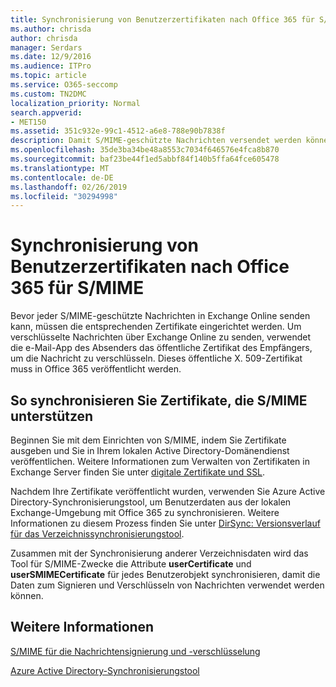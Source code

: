 ```yaml
---
title: Synchronisierung von Benutzerzertifikaten nach Office 365 für S/MIME
ms.author: chrisda
author: chrisda
manager: Serdars
ms.date: 12/9/2016
ms.audience: ITPro
ms.topic: article
ms.service: O365-seccomp
ms.custom: TN2DMC
localization_priority: Normal
search.appverid:
- MET150
ms.assetid: 351c932e-99c1-4512-a6e8-788e90b7838f
description: Damit S/MIME-geschützte Nachrichten versendet werden können, müssen die entsprechenden Zertifikate eingerichtet werden. Zum Senden von verschlüsselten Nachrichten über Exchange Online verwendet das E-Mail-Programm das öffentliche Zertifikat des Empfängers, um die Nachricht zu verschlüsseln. Dieses öffentliche X.509-Zertifikat muss in Office 365 veröffentlicht werden.
ms.openlocfilehash: 35de3ba34be48a8553c7034f646576e4fca8b870
ms.sourcegitcommit: baf23be44f1ed5abbf84f140b5ffa64fce605478
ms.translationtype: MT
ms.contentlocale: de-DE
ms.lasthandoff: 02/26/2019
ms.locfileid: "30294998"
---
```

# <a name="sync-user-certificates-to-office-365-for-smime"></a>Synchronisierung von Benutzerzertifikaten nach Office 365 für S/MIME

Bevor jeder S/MIME-geschützte Nachrichten in Exchange Online senden kann, müssen die entsprechenden Zertifikate eingerichtet werden. Um verschlüsselte Nachrichten über Exchange Online zu senden, verwendet die e-Mail-App des Absenders das öffentliche Zertifikat des Empfängers, um die Nachricht zu verschlüsseln. Dieses öffentliche X. 509-Zertifikat muss in Office 365 veröffentlicht werden.

## <a name="to-sync-certificates-that-support-smime"></a>So synchronisieren Sie Zertifikate, die S/MIME unterstützen

Beginnen Sie mit dem Einrichten von S/MIME, indem Sie Zertifikate ausgeben und Sie in Ihrem lokalen Active Directory-Domänendienst veröffentlichen. Weitere Informationen zum Verwalten von Zertifikaten in Exchange Server finden Sie unter [digitale Zertifikate und SSL](http://technet.microsoft.com/library/a9e2e08c-d46a-4135-a387-eb653212b676.aspx).

Nachdem Ihre Zertifikate veröffentlicht wurden, verwenden Sie Azure Active Directory-Synchronisierungstool, um Benutzerdaten aus der lokalen Exchange-Umgebung mit Office 365 zu synchronisieren. Weitere Informationen zu diesem Prozess finden Sie unter [DirSync: Versionsverlauf für das Verzeichnissynchronisierungstool](https://go.microsoft.com/fwlink/p/?LinkId=392587).

Zusammen mit der Synchronisierung anderer Verzeichnisdaten wird das Tool für S/MIME-Zwecke die Attribute **userCertificate** und **userSMIMECertificate** für jedes Benutzerobjekt synchronisieren, damit die Daten zum Signieren und Verschlüsseln von Nachrichten verwendet werden können.

## <a name="more-information"></a>Weitere Informationen

[S/MIME für die Nachrichtensignierung und -verschlüsselung](s-mime-for-message-signing-and-encryption.md)

[Azure Active Directory-Synchronisierungstool](https://go.microsoft.com/fwlink/p/?LinkId=392587)
